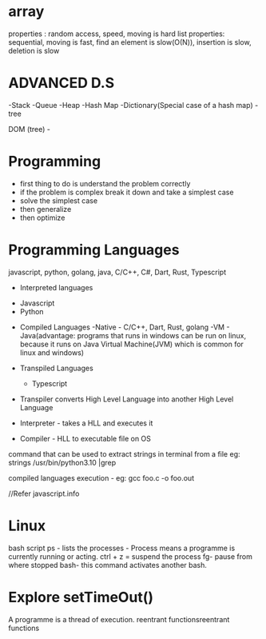 # array

properties : random access, speed, moving is hard
list
properties: sequential, moving is fast, find an element is slow(O(N)), insertion is slow, deletion is slow

# ADVANCED D.S

-Stack
-Queue
-Heap
-Hash Map
-Dictionary(Special case of a hash map)
-tree

DOM (tree) -

<html>
<head></head>
<body></body>
</html>

# Programming

- first thing to do is understand the problem correctly
- if the problem is complex break it down and take a simplest case
- solve the simplest case
- then generalize
- then optimize

# Programming Languages

javascript, python, golang, java, C/C++, C#, Dart, Rust, Typescript

- Interpreted languages

* Javascript
* Python

- Compiled Languages
  -Native - C/C++, Dart, Rust, golang
  -VM - Java(advantage: programs that runs in windows can be run on linux, because it runs on Java Virtual Machine(JVM) which is common for linux and windows)

- Transpiled Languages

  - Typescript

- Transpiler converts High Level Language into another High Level Language
- Interpreter - takes a HLL and executes it
- Compiler - HLL to executable file on OS

command that can be used to extract strings in terminal from a file
eg: strings /usr/bin/python3.10 |grep <string>

compiled languages execution - eg: gcc foo.c -o foo.out

//Refer javascript.info


# Linux
bash script
ps - lists the processes - Process means a programme is currently running or acting.
ctrl + z  = suspend the process
fg- pause from where stopped
bash- this command activates another bash.

# Explore setTimeOut()
A programme is a thread of execution.
reentrant functionsreentrant functions